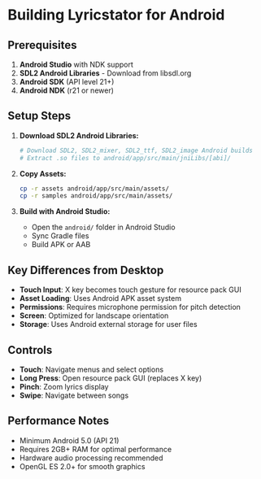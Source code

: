 # Building Lyricstator for Android

## Prerequisites

1. **Android Studio** with NDK support
2. **SDL2 Android Libraries** - Download from libsdl.org
3. **Android SDK** (API level 21+)
4. **Android NDK** (r21 or newer)

## Setup Steps

1. **Download SDL2 Android Libraries:**
   ```bash
   # Download SDL2, SDL2_mixer, SDL2_ttf, SDL2_image Android builds
   # Extract .so files to android/app/src/main/jniLibs/[abi]/
   ```

2. **Copy Assets:**
   ```bash
   cp -r assets android/app/src/main/assets/
   cp -r samples android/app/src/main/assets/
   ```

3. **Build with Android Studio:**
   - Open the `android/` folder in Android Studio
   - Sync Gradle files
   - Build APK or AAB

## Key Differences from Desktop

- **Touch Input**: X key becomes touch gesture for resource pack GUI
- **Asset Loading**: Uses Android APK asset system
- **Permissions**: Requires microphone permission for pitch detection
- **Screen**: Optimized for landscape orientation
- **Storage**: Uses Android external storage for user files

## Controls

- **Touch**: Navigate menus and select options
- **Long Press**: Open resource pack GUI (replaces X key)
- **Pinch**: Zoom lyrics display
- **Swipe**: Navigate between songs

## Performance Notes

- Minimum Android 5.0 (API 21)
- Requires 2GB+ RAM for optimal performance
- Hardware audio processing recommended
- OpenGL ES 2.0+ for smooth graphics
